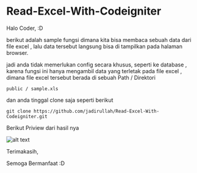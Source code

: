 # Read-Excel-With-Codeigniter

Halo Coder, :D

berikut adalah sample fungsi dimana kita bisa membaca sebuah data dari file excel ,
lalu data tersebut langsung bisa di tampilkan pada halaman browser.


jadi anda tidak memerlukan config secara khusus, seperti ke database , karena fungsi ini hanya mengambil data yang terletak pada file excel , dimana file excel tersebut berada di sebuah Path / Direktori 

```public / sample.xls```

dan anda tinggal clone saja seperti berikut

```git clone https://github.com/jadirullah/Read-Excel-With-Codeigniter.git```

Berikut Priview dari hasil nya 


![alt text](https://github.com/jadirullah/Read-Excel-With-Codeigniter/blob/master/public/sample.png)

Terimakasih,


Semoga Bermanfaat :D
